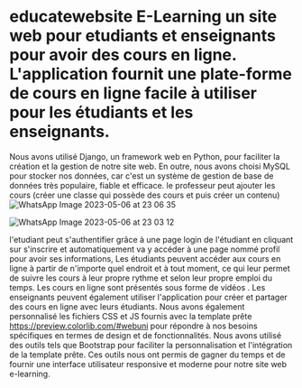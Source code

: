 # educatewebsite E-Learning un site web pour etudiants et enseignants pour avoir des cours en ligne. L'application fournit une plate-forme de cours en ligne facile à utiliser pour les étudiants et les enseignants.
Nous avons utilisé Django, un framework web en Python, pour faciliter la création et la gestion de notre site web. En outre, nous avons choisi MySQL pour stocker nos données, car c'est un système de gestion de base de données très populaire, fiable et efficace.
le professeur peut ajouter les cours (créer une classe qui possède des cours et puis créer un contenu) ![WhatsApp Image 2023-05-06 at 23 06 35](https://user-images.githubusercontent.com/79707457/236648567-4eacd5ba-4b97-4bd1-92e1-0305883d6dfa.jpeg)

![WhatsApp Image 2023-05-06 at 23 03 12](https://user-images.githubusercontent.com/79707457/236648445-d68c0d01-4510-4255-89a5-b1574918ec49.jpeg) 


l'etudiant peut s'authentifier grâce à une page login de l'étudiant en cliquant sur s'inscrire et automatiquement va y accéder à une page nommé profil pour avoir ses informations,
Les étudiants peuvent accéder aux cours en ligne à partir de n'importe quel endroit et à tout moment, ce qui leur permet de suivre les cours à leur propre rythme et selon leur propre emploi du temps. Les cours en ligne sont présentés sous forme de vidéos .
Les enseignants peuvent également utiliser l'application pour créer et partager des cours en ligne avec leurs étudiants.
Nous avons également personnalisé les fichiers CSS et JS fournis avec la template prête https://preview.colorlib.com/#webuni pour répondre à nos besoins spécifiques en termes de design et de fonctionnalités.
Nous avons utilisé des outils tels que Bootstrap pour faciliter la personnalisation et l'intégration de la template prête. Ces outils nous ont permis de gagner du temps et de fournir une interface utilisateur responsive et moderne pour notre site web e-learning.
